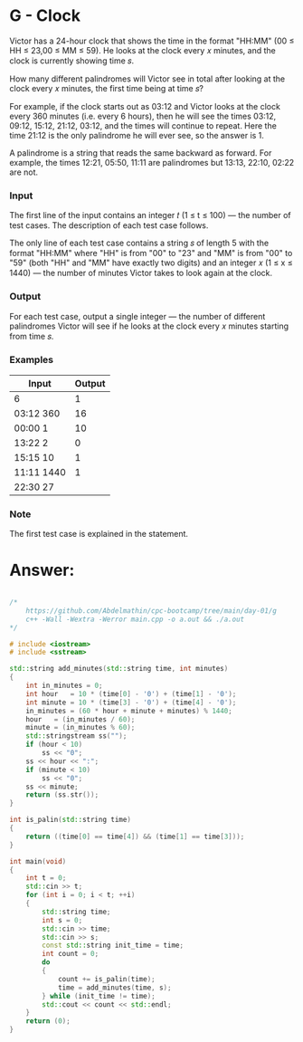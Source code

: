 # G - Clock

Victor has a 24-hour clock that shows the time in the format "HH:MM" (00 ≤ HH ≤ 23,00 ≤ MM ≤ 59). He looks at the clock every 𝑥 minutes, and the clock is currently showing time 𝑠.

How many different palindromes will Victor see in total after looking at the clock every 𝑥 minutes, the first time being at time 𝑠?

For example, if the clock starts out as 03:12 and Victor looks at the clock every  360 minutes (i.e. every 6 hours), then he will see the times 03:12, 09:12, 15:12, 21:12, 03:12, and the times will continue to repeat. Here the time 21:12 is the only palindrome he will ever see, so the answer is 1.

A palindrome is a string that reads the same backward as forward. For example, the times 12:21, 05:50, 11:11 are palindromes but 13:13, 22:10, 02:22 are not.

### Input

The first line of the input contains an integer 𝑡 (1 ≤ t ≤ 100) — the number of test cases. The description of each test case follows.

The only line of each test case contains a string 𝑠 of length 5 with the format "HH:MM" where "HH" is from "00" to "23" and "MM" is from "00" to "59" (both "HH" and "MM" have exactly two digits) and an integer 𝑥 (1 ≤ x ≤ 1440) — the number of minutes Victor takes to look again at the clock.

### Output

For each test case, output a single integer — the number of different palindromes Victor will see if he looks at the clock every 𝑥 minutes starting from time 𝑠.

### Examples

| Input             | Output         |
| ----------------- | -------------- |
| 6                 | 1              |
| 03:12 360         | 16             |
| 00:00 1           | 10             |
| 13:22 2           | 0              |
| 15:15 10          | 1              |
| 11:11 1440        | 1              |
| 22:30 27          |                |

### Note

The first test case is explained in the statement.

# Answer:

```c++

/*
	https://github.com/Abdelmathin/cpc-bootcamp/tree/main/day-01/g
	c++ -Wall -Wextra -Werror main.cpp -o a.out && ./a.out
*/

# include <iostream>
# include <sstream>

std::string add_minutes(std::string time, int minutes)
{
	int in_minutes = 0;
	int hour   = 10 * (time[0] - '0') + (time[1] - '0');
	int minute = 10 * (time[3] - '0') + (time[4] - '0');
	in_minutes = (60 * hour + minute + minutes) % 1440;
	hour   = (in_minutes / 60);
	minute = (in_minutes % 60);
	std::stringstream ss(""); 
	if (hour < 10)
		ss << "0";
	ss << hour << ":";
	if (minute < 10)
		ss << "0";
	ss << minute;
	return (ss.str());
}

int is_palin(std::string time)
{
	return ((time[0] == time[4]) && (time[1] == time[3]));
}

int main(void)
{
	int t = 0;
	std::cin >> t;
	for (int i = 0; i < t; ++i)
	{
		std::string time;
		int s = 0;
		std::cin >> time;
		std::cin >> s;
		const std::string init_time = time;
		int count = 0;
		do
		{
			count += is_palin(time);
			time = add_minutes(time, s);
		} while (init_time != time);
		std::cout << count << std::endl;
	}
	return (0);
}
```
